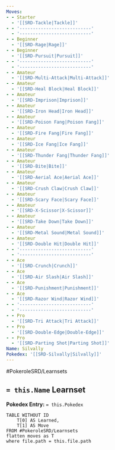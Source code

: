 ```yaml
---
Moves:
- - Starter
  - '[[SRD-Tackle|Tackle]]'
- - '---------------------------'
  - '---------------------------'
- - Beginner
  - '[[SRD-Rage|Rage]]'
- - Beginner
  - '[[SRD-Pursuit|Pursuit]]'
- - '---------------------------'
  - '---------------------------'
- - Amateur
  - '[[SRD-Multi-Attack|Multi-Attack]]'
- - Amateur
  - '[[SRD-Heal Block|Heal Block]]'
- - Amateur
  - '[[SRD-Imprison|Imprison]]'
- - Amateur
  - '[[SRD-Iron Head|Iron Head]]'
- - Amateur
  - '[[SRD-Poison Fang|Poison Fang]]'
- - Amateur
  - '[[SRD-Fire Fang|Fire Fang]]'
- - Amateur
  - '[[SRD-Ice Fang|Ice Fang]]'
- - Amateur
  - '[[SRD-Thunder Fang|Thunder Fang]]'
- - Amateur
  - '[[SRD-Bite|Bite]]'
- - Amateur
  - '[[SRD-Aerial Ace|Aerial Ace]]'
- - Amateur
  - '[[SRD-Crush Claw|Crush Claw]]'
- - Amateur
  - '[[SRD-Scary Face|Scary Face]]'
- - Amateur
  - '[[SRD-X-Scissor|X-Scissor]]'
- - Amateur
  - '[[SRD-Take Down|Take Down]]'
- - Amateur
  - '[[SRD-Metal Sound|Metal Sound]]'
- - Amateur
  - '[[SRD-Double Hit|Double Hit]]'
- - '---------------------------'
  - '---------------------------'
- - Ace
  - '[[SRD-Crunch|Crunch]]'
- - Ace
  - '[[SRD-Air Slash|Air Slash]]'
- - Ace
  - '[[SRD-Punishment|Punishment]]'
- - Ace
  - '[[SRD-Razor Wind|Razor Wind]]'
- - '---------------------------'
  - '---------------------------'
- - Pro
  - '[[SRD-Tri Attack|Tri Attack]]'
- - Pro
  - '[[SRD-Double-Edge|Double-Edge]]'
- - Pro
  - '[[SRD-Parting Shot|Parting Shot]]'
Name: Silvally
Pokedex: '[[SRD-Silvally|Silvally]]'
---
```


#PokeroleSRD/Learnsets

## `= this.Name` Learnset

**Pokedex Entry:** `= this.Pokedex`

```dataview
TABLE WITHOUT ID
    T[0] AS Learned,
    T[1] AS Move
FROM #PokeroleSRD/Learnsets
flatten moves as T
where file.path = this.file.path
```
